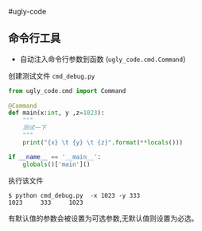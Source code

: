 #ugly-code

## 命令行工具

* 自动注入命令行参数到函数 (`ugly_code.cmd.Command`)


创建测试文件 `cmd_debug.py`

```python
from ugly_code.cmd import Command
    
@Command
def main(x:int, y ,z=1023):
    """
    测试一下
    """
    print("{x} \t {y} \t {z}".format(**locals()))

if __name__ == '__main__':
    globals()['main']()
```

执行该文件

```shell
$ python cmd_debug.py  -x 1023 -y 333
1023     333     1023
```

有默认值的参数会被设置为可选参数,无默认值则设置为必选。